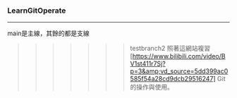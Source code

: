 ### LearnGitOperate
---
main是主線，其餘的都是支線
>>>>>>> testbranch2
照著這網站複習[https://www.bilibili.com/video/BV1st411r7Sj?p=3&amp;vd_source=5dd399ac0585f54a28cd9dcb29516247] Git的操作與使用。
